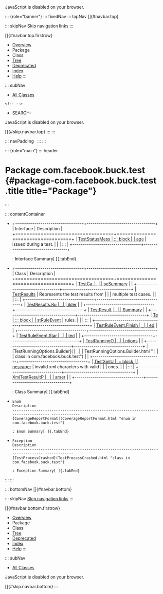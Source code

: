 <div>

JavaScript is disabled on your browser.

</div>

::: {role="banner"}
::: fixedNav
::: topNav
[]{#navbar.top}

::: skipNav
[Skip navigation links](#skip.navbar.top "Skip navigation links")
:::

[]{#navbar.top.firstrow}

-   [Overview](../../../../index.html)
-   Package
-   Class
-   [Tree](package-tree.html)
-   [Deprecated](../../../../deprecated-list.html)
-   [Index](../../../../index-all.html)
-   [Help](../../../../help-doc.html)
:::

::: subNav
-   [All Classes](../../../../allclasses.html)

```{=html}
<!-- -->
```
-   SEARCH:

<div>

<div>

JavaScript is disabled on your browser.

</div>

</div>

[]{#skip.navbar.top}
:::
:::

::: navPadding
 
:::
:::

::: {role="main"}
::: header
# Package com.facebook.buck.test {#package-com.facebook.buck.test .title title="Package"}
:::

::: contentContainer
-   +-----------------------------------+-----------------------------------+
    | Interface                         | Description                       |
    +===================================+===================================+
    | [TestStatusMess                   | ::: block                         |
    | age](TestStatusMessage.html "inte | Represents a diagnostic message   |
    | rface in com.facebook.buck.test") | issued during a test.             |
    |                                   | :::                               |
    +-----------------------------------+-----------------------------------+

    : Interface Summary[ ]{.tabEnd}

-   +-----------------------------------+-----------------------------------+
    | Class                             | Description                       |
    +===================================+===================================+
    | [TestCa                           |                                   |
    | seSummary](TestCaseSummary.html " |                                   |
    | class in com.facebook.buck.test") |                                   |
    +-----------------------------------+-----------------------------------+
    | [TestResults](TestResults.html "  | ::: block                         |
    | class in com.facebook.buck.test") | Represents the test results from  |
    |                                   | multiple test cases.              |
    |                                   | :::                               |
    +-----------------------------------+-----------------------------------+
    | [TestResults.Bu                   |                                   |
    | ilder](TestResults.Builder.html " |                                   |
    | class in com.facebook.buck.test") |                                   |
    +-----------------------------------+-----------------------------------+
    | [TestResult                       |                                   |
    | Summary](TestResultSummary.html " |                                   |
    | class in com.facebook.buck.test") |                                   |
    +-----------------------------------+-----------------------------------+
    | [Te                               | ::: block                         |
    | stRuleEvent](TestRuleEvent.html " | Base class for events about test  |
    | class in com.facebook.buck.test") | rules.                            |
    |                                   | :::                               |
    +-----------------------------------+-----------------------------------+
    | [TestRuleEvent.Finish             |                                   |
    | ed](TestRuleEvent.Finished.html " |                                   |
    | class in com.facebook.buck.test") |                                   |
    +-----------------------------------+-----------------------------------+
    | [TestRuleEvent.Star               |                                   |
    | ted](TestRuleEvent.Started.html " |                                   |
    | class in com.facebook.buck.test") |                                   |
    +-----------------------------------+-----------------------------------+
    | [TestRunningO                     |                                   |
    | ptions](TestRunningOptions.html " |                                   |
    | class in com.facebook.buck.test") |                                   |
    +-----------------------------------+-----------------------------------+
    | [TestRunningOptions.Builder](     |                                   |
    | TestRunningOptions.Builder.html " |                                   |
    | class in com.facebook.buck.test") |                                   |
    +-----------------------------------+-----------------------------------+
    | [TestXmlU                         | ::: block                         |
    | nescaper](TestXmlUnescaper.html " | An XML escaper that replaces      |
    | class in com.facebook.buck.test") | invalid xml characters with valid |
    |                                   | ones.                             |
    |                                   | :::                               |
    +-----------------------------------+-----------------------------------+
    | [XmlTestResultP                   |                                   |
    | arser](XmlTestResultParser.html " |                                   |
    | class in com.facebook.buck.test") |                                   |
    +-----------------------------------+-----------------------------------+

    : Class Summary[ ]{.tabEnd}

-   
      Enum                                                                                 Description
      ------------------------------------------------------------------------------------ -------------
      [CoverageReportFormat](CoverageReportFormat.html "enum in com.facebook.buck.test")    

      : Enum Summary[ ]{.tabEnd}

-   
      Exception                                                                         Description
      --------------------------------------------------------------------------------- -------------
      [TestProcessCrashed](TestProcessCrashed.html "class in com.facebook.buck.test")    

      : Exception Summary[ ]{.tabEnd}
:::
:::

::: bottomNav
[]{#navbar.bottom}

::: skipNav
[Skip navigation links](#skip.navbar.bottom "Skip navigation links")
:::

[]{#navbar.bottom.firstrow}

-   [Overview](../../../../index.html)
-   Package
-   Class
-   [Tree](package-tree.html)
-   [Deprecated](../../../../deprecated-list.html)
-   [Index](../../../../index-all.html)
-   [Help](../../../../help-doc.html)
:::

::: subNav
-   [All Classes](../../../../allclasses.html)

<div>

<div>

JavaScript is disabled on your browser.

</div>

</div>

[]{#skip.navbar.bottom}
:::
